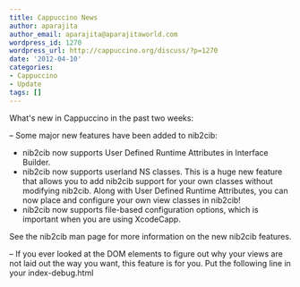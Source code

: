 ```yaml
---
title: Cappuccino News
author: aparajita
author_email: aparajita@aparajitaworld.com
wordpress_id: 1270
wordpress_url: http://cappuccino.org/discuss/?p=1270
date: '2012-04-10'
categories:
- Cappuccino
- Update
tags: []
---
```



What's new in Cappuccino in the past two weeks:

&ndash; Some major new features have been added to nib2cib:   

* nib2cib now supports User Defined Runtime Attributes in Interface Builder.
* nib2cib now supports userland NS classes. This is a huge new feature that allows you to add nib2cib support for your own classes without modifying nib2cib. Along with User Defined Runtime Attributes, you can now place and configure your own view classes in nib2cib!
* nib2cib now supports file-based configuration options, which is important when you are using XcodeCapp.

 See the nib2cib man page for more information on the new nib2cib features.

&ndash; If you ever looked at the DOM elements to figure out why your views are not laid out the way you want, this feature is for you. Put the following line in your index-debug.html <script> section where Objective-J is configured:   

`appkit_tag_dom_elements = true;` This will add an attribute called "data-cappuccino-view" to all DOM elements that are created by CPView (and subclasses). The value of the attribute is the class name. Great for debugging the view hierarchy!

&ndash; The functions&nbsp;**CGInsetUnion** and&nbsp;**CGInsetDifference** have been added.

&ndash; We now have small and mini progress indicator images for use with CPProgressIndicator. &nbsp;(Thanks&nbsp;daboe01)

&ndash; Popovers have cool new animation and are a lot more robust.

&ndash; The capp ThemeDescriptor template has been enhanced to automatically symlink BlendKit so that you can run the theme showcase without any extra work.

&ndash; A new command line tool, **dump_theme**, has been added. You can use this to view a formatted dump of any theme. Use 'man dump_theme' for more info.

&ndash; Option/Alt-clicking on a disclosure toggle of a CPOutlineView will recursively expand the item and all of its children. &nbsp;(Thanks Blair Duncan)

&ndash; Added **CPURL -URLByDeletingLastPathComponent**.

&ndash; Windows now automatically set up the key loop and if no view has been set as the initial first responder, sets the first key view as the initial first responder.



